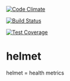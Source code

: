 [![Code Climate](https://codeclimate.com/repos/554426f26956804030009d14/badges/fb6d8a2d9aa72673eb66/gpa.svg)](https://codeclimate.com/repos/554426f26956804030009d14/feed)

[![Build Status](https://travis-ci.org/HealthAPI/helmet.svg)](https://travis-ci.org/HealthAPI/helmet)

[![Test Coverage](https://codeclimate.com/repos/554426f26956804030009d14/badges/fb6d8a2d9aa72673eb66/coverage.svg)](https://codeclimate.com/repos/554426f26956804030009d14/feed)


# helmet
helmet = health metrics
